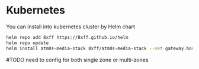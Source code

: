 # Kubernetes

You can install into kubernetes cluster by Helm chart

```bash
helm repo add 8xff https://8xff.github.io/helm
helm repo update
helm install atm0s-media-stack 8xff/atm0s-media-stack --set gateway.host={host}.{example.com} --namespace atm0s-media --create-namespace
```

#TODO need to config for both single zone or multi-zones
